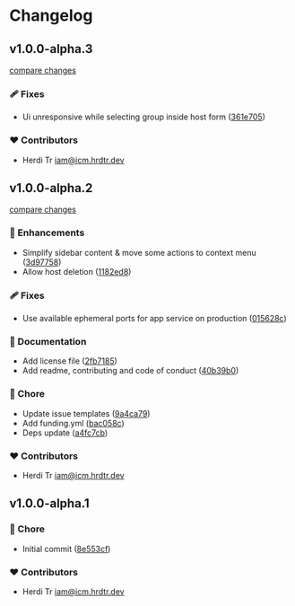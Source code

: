 # Changelog


## v1.0.0-alpha.3

[compare changes](https://github.com/Hrdtr/echo/compare/v1.0.0-alpha.2...v1.0.0-alpha.3)

### 🩹 Fixes

- Ui unresponsive while selecting group inside host form ([361e705](https://github.com/Hrdtr/echo/commit/361e705))

### ❤️ Contributors

- Herdi Tr <iam@icm.hrdtr.dev>

## v1.0.0-alpha.2

[compare changes](https://github.com/Hrdtr/echo/compare/v1.0.0-alpha.1...v1.0.0-alpha.2)

### 🚀 Enhancements

- Simplify sidebar content & move some actions to context menu ([3d97758](https://github.com/Hrdtr/echo/commit/3d97758))
- Allow host deletion ([1182ed8](https://github.com/Hrdtr/echo/commit/1182ed8))

### 🩹 Fixes

- Use available ephemeral ports for app service on production ([015628c](https://github.com/Hrdtr/echo/commit/015628c))

### 📖 Documentation

- Add license file ([2fb7185](https://github.com/Hrdtr/echo/commit/2fb7185))
- Add readme, contributing and code of conduct ([40b39b0](https://github.com/Hrdtr/echo/commit/40b39b0))

### 🏡 Chore

- Update issue templates ([9a4ca79](https://github.com/Hrdtr/echo/commit/9a4ca79))
- Add funding.yml ([bac058c](https://github.com/Hrdtr/echo/commit/bac058c))
- Deps update ([a4fc7cb](https://github.com/Hrdtr/echo/commit/a4fc7cb))

### ❤️ Contributors

- Herdi Tr <iam@icm.hrdtr.dev>

## v1.0.0-alpha.1


### 🏡 Chore

- Initial commit ([8e553cf](https://github.com/Hrdtr/echo/commit/8e553cf))

### ❤️ Contributors

- Herdi Tr <iam@icm.hrdtr.dev>

